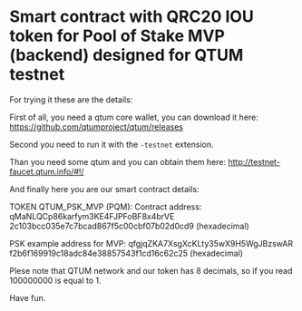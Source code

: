 # Smart contract with QRC20 IOU token for Pool of Stake MVP (backend) designed for QTUM testnet

For trying it these are the details:

First of all, you need a qtum core wallet, you can download it here: https://github.com/qtumproject/qtum/releases

Second you need to run it with the `-testnet` extension.

Than you need some qtum and you can obtain them here: http://testnet-faucet.qtum.info/#!/

And finally here you are our smart contract details:

TOKEN QTUM_PSK_MVP (PQM):
Contract address: qMaNLQCp86karfym3KE4FJPFoBF8x4brVE
                  2c103bcc035e7c7bcad867f5c00cbf07b02d0cd9 (hexadecimal)

PSK example address for MVP: qfgjqZKA7XsgXcKLty35wX9H5WgJBzswAR
                             f2b6f169919c18adc84e38857543f1cd16c62c25 (hexadecimal)

Plese note that QTUM network and our token has 8 decimals, so if you read 100000000 is equal to 1.

Have fun.
